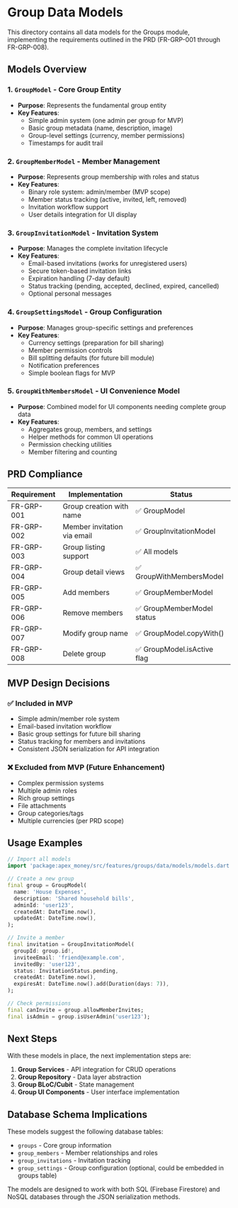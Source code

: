 # Group Data Models

This directory contains all data models for the Groups module, implementing the requirements outlined in the PRD (FR-GRP-001 through FR-GRP-008).

## Models Overview

### 1. `GroupModel` - Core Group Entity
- **Purpose**: Represents the fundamental group entity
- **Key Features**:
  - Simple admin system (one admin per group for MVP)
  - Basic group metadata (name, description, image)
  - Group-level settings (currency, member permissions)
  - Timestamps for audit trail

### 2. `GroupMemberModel` - Member Management
- **Purpose**: Represents group membership with roles and status
- **Key Features**:
  - Binary role system: admin/member (MVP scope)
  - Member status tracking (active, invited, left, removed)
  - Invitation workflow support
  - User details integration for UI display

### 3. `GroupInvitationModel` - Invitation System
- **Purpose**: Manages the complete invitation lifecycle
- **Key Features**:
  - Email-based invitations (works for unregistered users)
  - Secure token-based invitation links
  - Expiration handling (7-day default)
  - Status tracking (pending, accepted, declined, expired, cancelled)
  - Optional personal messages

### 4. `GroupSettingsModel` - Group Configuration
- **Purpose**: Manages group-specific settings and preferences
- **Key Features**:
  - Currency settings (preparation for bill sharing)
  - Member permission controls
  - Bill splitting defaults (for future bill module)
  - Notification preferences
  - Simple boolean flags for MVP

### 5. `GroupWithMembersModel` - UI Convenience Model
- **Purpose**: Combined model for UI components needing complete group data
- **Key Features**:
  - Aggregates group, members, and settings
  - Helper methods for common UI operations
  - Permission checking utilities
  - Member filtering and counting

## PRD Compliance

| Requirement | Implementation | Status |
|-------------|---------------|--------|
| FR-GRP-001 | Group creation with name | ✅ GroupModel |
| FR-GRP-002 | Member invitation via email | ✅ GroupInvitationModel |
| FR-GRP-003 | Group listing support | ✅ All models |
| FR-GRP-004 | Group detail views | ✅ GroupWithMembersModel |
| FR-GRP-005 | Add members | ✅ GroupMemberModel |
| FR-GRP-006 | Remove members | ✅ GroupMemberModel status |
| FR-GRP-007 | Modify group name | ✅ GroupModel.copyWith() |
| FR-GRP-008 | Delete group | ✅ GroupModel.isActive flag |

## MVP Design Decisions

### ✅ **Included in MVP**
- Simple admin/member role system
- Email-based invitation workflow
- Basic group settings for future bill sharing
- Status tracking for members and invitations
- Consistent JSON serialization for API integration

### ❌ **Excluded from MVP** (Future Enhancement)
- Complex permission systems
- Multiple admin roles
- Rich group settings
- File attachments
- Group categories/tags
- Multiple currencies (per PRD scope)

## Usage Examples

```dart
// Import all models
import 'package:apex_money/src/features/groups/data/models/models.dart';

// Create a new group
final group = GroupModel(
  name: 'House Expenses',
  description: 'Shared household bills',
  adminId: 'user123',
  createdAt: DateTime.now(),
  updatedAt: DateTime.now(),
);

// Invite a member
final invitation = GroupInvitationModel(
  groupId: group.id!,
  inviteeEmail: 'friend@example.com',
  invitedBy: 'user123',
  status: InvitationStatus.pending,
  createdAt: DateTime.now(),
  expiresAt: DateTime.now().add(Duration(days: 7)),
);

// Check permissions
final canInvite = group.allowMemberInvites;
final isAdmin = group.isUserAdmin('user123');
```

## Next Steps

With these models in place, the next implementation steps are:

1. **Group Services** - API integration for CRUD operations
2. **Group Repository** - Data layer abstraction
3. **Group BLoC/Cubit** - State management
4. **Group UI Components** - User interface implementation

## Database Schema Implications

These models suggest the following database tables:

- `groups` - Core group information
- `group_members` - Member relationships and roles
- `group_invitations` - Invitation tracking
- `group_settings` - Group configuration (optional, could be embedded in groups table)

The models are designed to work with both SQL (Firebase Firestore) and NoSQL databases through the JSON serialization methods.
